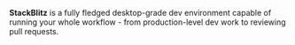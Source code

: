 **StackBlitz** is a fully fledged desktop-grade dev environment capable of running your whole workflow - from production-level dev work to reviewing pull requests.